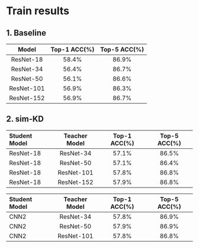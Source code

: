 # Train results

## 1. Baseline

|   Model    | Top-1 ACC(%) | Top-5 ACC(%) |
|:----------:|:------------:|:------------:|
| ResNet-18  |    58.4%     |    86.9%     |
| ResNet-34  |    56.4%     |    86.7%     |
| ResNet-50  |    56.1%     |    86.6%     | 
| ResNet-101 |    56.9%     |    86.3%     |
| ResNet-152 |    56.9%     |    86.7%     |


## 2. sim-KD

| Student Model | Teacher Model | Top-1 ACC(%) | Top-5 ACC(%) |
|:--------------|:-------------:|:------------:|:------------:|
| ResNet-18     |   ResNet-34   |    57.1%     |    86.5%     |
| ResNet-18     |   ResNet-50   |    57.1%     |    86.4%     | 
| ResNet-18     |  ResNet-101   |    57.8%     |    86.8%     |
| ResNet-18     |  ResNet-152   |    57.9%     |    86.8%     |

| Student Model | Teacher Model | Top-1 ACC(%) | Top-5 ACC(%) |
|:--------------|:-------------:|:------------:|:------------:|
| CNN2          |   ResNet-34   |    57.8%     |    86.9%     |
| CNN2          |   ResNet-50   |    57.9%     |    86.9%     | 
| CNN2          |  ResNet-101   |    57.8%     |    86.8%     |
